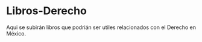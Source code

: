 # Libros-Derecho
Aqui se subirán libros que podrián ser utiles relacionados con el Derecho en México.
